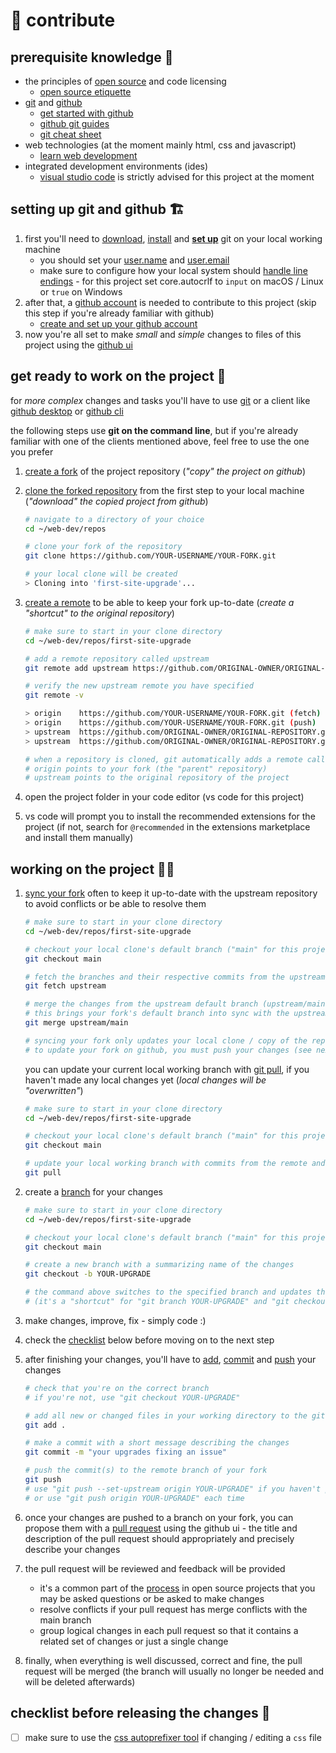 # 🔬 contribute

## prerequisite knowledge 🚧

- the principles of [open source](https://opensource.org/ "open source initiative homepage") and code licensing
    - [open source etiquette](https://developer.mozilla.org/en-US/docs/MDN/Community/Open_source_etiquette "open source etiquette article on mdn")
- [git](https://git-scm.com/ "git homepage") and [github](https://github.com/ "github homepage")
    - [get started with github](https://docs.github.com/en/get-started "get started github documentation")
    - [github git guides](https://github.com/git-guides "github git guides")
    - [git cheat sheet](https://training.github.com/ "github git cheat sheets")
- web technologies (at the moment mainly html, css and javascript)
    - [learn web development](https://developer.mozilla.org/en-US/docs/Learn "learn web development article on mdn")
- integrated development environments (ides)
    - [visual studio code](https://code.visualstudio.com/ "visual studio code homepage") is strictly advised for this project at the moment

## setting up git and github 🏗️

1. first you'll need to [download](https://git-scm.com/downloads "git downloads"), [install](https://github.com/git-guides/install-git "install git github guide") and **[set up](https://docs.github.com/en/get-started/quickstart/set-up-git "set up git github documentation")** git on your local working machine
    - you should set your [user.name](https://docs.github.com/en/get-started/getting-started-with-git/setting-your-username-in-git "setting your username in git github documentation") and [user.email](https://docs.github.com/en/account-and-profile/setting-up-and-managing-your-personal-account-on-github/managing-email-preferences/setting-your-commit-email-address "setting your commit email address github documentation")
    - make sure to configure how your local system should [handle line endings](https://docs.github.com/en/get-started/getting-started-with-git/configuring-git-to-handle-line-endings "configuring git to handle line endings github documentation") - for this project set core.autocrlf to `input` on macOS / Linux or `true` on Windows
2. after that, a [github account](https://github.com/join "join github") is needed to contribute to this project (skip this step if you're already familiar with github)
    - [create and set up your github account](https://docs.github.com/en/get-started/onboarding/getting-started-with-your-github-account "getting started with your github account github documentation")
3. now you're all set to make *small* and *simple* changes to files of this project using the [github ui](https://docs.github.com/en/repositories/working-with-files/managing-files "working with files github documentation")

## get ready to work on the project 🚦

for *more complex* changes and tasks you'll have to use [git](https://git-scm.com/doc "git documentation") or a client like [github desktop](https://docs.github.com/en/get-started/using-github/github-desktop "github desktop github documentation") or [github cli](https://docs.github.com/en/get-started/using-github/github-cli "github cli github documentation")

the following steps use **git on the command line**, but if you're already familiar with one of the clients mentioned above, feel free to use the one you prefer

1. [create a fork](https://docs.github.com/en/get-started/quickstart/fork-a-repo "fork a repo github documentation") of the project repository (*"copy" the project on github*)

2. [clone the forked repository](https://docs.github.com/en/get-started/quickstart/fork-a-repo#cloning-your-forked-repository "cloning your forked repository github documentation") from the first step to your local machine (*"download" the copied project from github*)

    ```bash
    # navigate to a directory of your choice
    cd ~/web-dev/repos

    # clone your fork of the repository
    git clone https://github.com/YOUR-USERNAME/YOUR-FORK.git

    # your local clone will be created
    > Cloning into 'first-site-upgrade'...
    ```

3. [create a remote](https://docs.github.com/en/get-started/quickstart/fork-a-repo#configuring-git-to-sync-your-fork-with-the-upstream-repository "configuring git to sync your fork github documentation") to be able to keep your fork up-to-date (*create a "shortcut" to the original repository*)

    ```bash
    # make sure to start in your clone directory
    cd ~/web-dev/repos/first-site-upgrade

    # add a remote repository called upstream
    git remote add upstream https://github.com/ORIGINAL-OWNER/ORIGINAL-REPOSITORY.git

    # verify the new upstream remote you have specified
    git remote -v

    > origin    https://github.com/YOUR-USERNAME/YOUR-FORK.git (fetch)
    > origin    https://github.com/YOUR-USERNAME/YOUR-FORK.git (push)
    > upstream  https://github.com/ORIGINAL-OWNER/ORIGINAL-REPOSITORY.git (fetch)
    > upstream  https://github.com/ORIGINAL-OWNER/ORIGINAL-REPOSITORY.git (push)

    # when a repository is cloned, git automatically adds a remote called origin
    # origin points to your fork (the "parent" repository)
    # upstream points to the original repository of the project
    ```

4. open the project folder in your code editor (vs code for this project)

5. vs code will prompt you to install the recommended extensions for the project (if not, search for `@recommended` in the extensions marketplace and install them manually)

## working on the project 👷‍♀️

1. [sync your fork](https://docs.github.com/en/pull-requests/collaborating-with-pull-requests/working-with-forks/syncing-a-fork "syncing a fork github documentation") often to keep it up-to-date with the upstream repository to avoid conflicts or be able to resolve them

    ```bash
    # make sure to start in your clone directory
    cd ~/web-dev/repos/first-site-upgrade

    # checkout your local clone's default branch ("main" for this project)
    git checkout main

    # fetch the branches and their respective commits from the upstream repository
    git fetch upstream

    # merge the changes from the upstream default branch (upstream/main) into your local default branch (origin/main)
    # this brings your fork's default branch into sync with the upstream repository, without losing your local changes
    git merge upstream/main

    # syncing your fork only updates your local clone / copy of the repository
    # to update your fork on github, you must push your changes (see next steps)
    ```

    you can update your current local working branch with [git pull](https://github.com/git-guides/git-pull "git pull github guide"), if you haven't made any local changes yet (*local changes will be "overwritten"*)

    ```bash
    # make sure to start in your clone directory
    cd ~/web-dev/repos/first-site-upgrade

    # checkout your local clone's default branch ("main" for this project)
    git checkout main

    # update your local working branch with commits from the remote and update all remote tracking branches
    git pull
    ```

2. create a [branch](https://git-scm.com/book/en/v2/Git-Branching-Branches-in-a-Nutshell "git branches in a nutshell from the official git book") for your changes

    ```bash
    # make sure to start in your clone directory
    cd ~/web-dev/repos/first-site-upgrade

    # checkout your local clone's default branch ("main" for this project)
    git checkout main

    # create a new branch with a summarizing name of the changes
    git checkout -b YOUR-UPGRADE

    # the command above switches to the specified branch and updates the working directory
    # (it's a "shortcut" for "git branch YOUR-UPGRADE" and "git checkout YOUR-UPGRADE")
    ```

3. make changes, improve, fix - simply code :)

4. check the [checklist](#checklist-before-releasing-the-changes-) below before moving on to the next step

5. after finishing your changes, you'll have to [add](https://github.com/git-guides/git-add "git add github guide"), [commit](https://github.com/git-guides/git-commit "git commit github guide") and [push](https://github.com/git-guides/git-push "git push github guide") your changes

    ```bash
    # check that you're on the correct branch
    # if you're not, use "git checkout YOUR-UPGRADE"

    # add all new or changed files in your working directory to the git staging area (for the commit)
    git add .

    # make a commit with a short message describing the changes
    git commit -m "your upgrades fixing an issue"

    # push the commit(s) to the remote branch of your fork
    git push
    # use "git push --set-upstream origin YOUR-UPGRADE" if you haven't pushed this branch before
    # or use "git push origin YOUR-UPGRADE" each time
    ```

6. once your changes are pushed to a branch on your fork, you can propose them with a [pull request](https://docs.github.com/en/pull-requests/collaborating-with-pull-requests/proposing-changes-to-your-work-with-pull-requests/creating-a-pull-request "creating a pull request github documentation") using the github ui - the title and description of the pull request should appropriately and precisely describe your changes

7. the pull request will be reviewed and feedback will be provided
    - it's a common part of the [process](https://docs.github.com/en/get-started/quickstart/github-flow "github flow github documentation") in open source projects that you may be asked questions or be asked to make changes
    - resolve conflicts if your pull request has merge conflicts with the main branch
    - group logical changes in each pull request so that it contains a related set of changes or just a single change

8. finally, when everything is well discussed, correct and fine, the pull request will be merged (the branch will usually no longer be needed and will be deleted afterwards)

## checklist before releasing the changes 🦺

- [ ] make sure to use the [css autoprefixer tool](https://autoprefixer.github.io/ "css autoprefixer online tool") if changing / editing a `css` file
